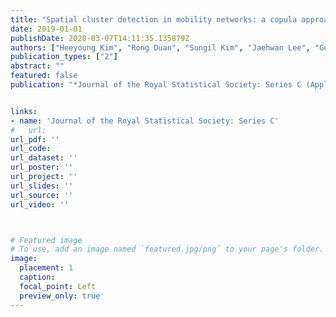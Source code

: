 ```yaml
---
title: "Spatial cluster detection in mobility networks: a copula approach"
date: 2019-01-01
publishDate: 2020-03-07T14:11:35.135879Z
authors: ["Heeyoung Kim", "Rong Duan", "Sungil Kim", "Jaehwan Lee", "Guang-Qin Ma"]
publication_types: ["2"]
abstract: ""
featured: false
publication: "*Journal of the Royal Statistical Society: Series C (Applied Statistics)*"


links: 
- name: 'Journal of the Royal Statistical Society: Series C'
#   url: 
url_pdf: ''
url_code: 
url_dataset: ''
url_poster: ''
url_project: ''
url_slides: ''
url_source: ''
url_video: ''



# Featured image
# To use, add an image named `featured.jpg/png` to your page's folder. 
image:
  placement: 1
  caption: 
  focal_point: Left
  preview_only: true
---
```



